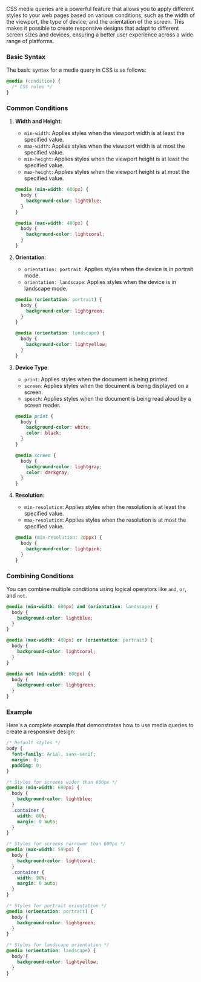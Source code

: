 CSS media queries are a powerful feature that allows you to apply different styles to your web pages based on various conditions, such as the width of the viewport, the type of device, and the orientation of the screen. This makes it possible to create responsive designs that adapt to different screen sizes and devices, ensuring a better user experience across a wide range of platforms.

### Basic Syntax

The basic syntax for a media query in CSS is as follows:

```css
@media (condition) {
  /* CSS rules */
}
```

### Common Conditions

1. **Width and Height**:
   - `min-width`: Applies styles when the viewport width is at least the specified value.
   - `max-width`: Applies styles when the viewport width is at most the specified value.
   - `min-height`: Applies styles when the viewport height is at least the specified value.
   - `max-height`: Applies styles when the viewport height is at most the specified value.

   ```css
   @media (min-width: 600px) {
     body {
       background-color: lightblue;
     }
   }

   @media (max-width: 480px) {
     body {
       background-color: lightcoral;
     }
   }
   ```

2. **Orientation**:
   - `orientation: portrait`: Applies styles when the device is in portrait mode.
   - `orientation: landscape`: Applies styles when the device is in landscape mode.

   ```css
   @media (orientation: portrait) {
     body {
       background-color: lightgreen;
     }
   }

   @media (orientation: landscape) {
     body {
       background-color: lightyellow;
     }
   }
   ```

3. **Device Type**:
   - `print`: Applies styles when the document is being printed.
   - `screen`: Applies styles when the document is being displayed on a screen.
   - `speech`: Applies styles when the document is being read aloud by a screen reader.

   ```css
   @media print {
     body {
       background-color: white;
       color: black;
     }
   }

   @media screen {
     body {
       background-color: lightgray;
       color: darkgray;
     }
   }
   ```

4. **Resolution**:
   - `min-resolution`: Applies styles when the resolution is at least the specified value.
   - `max-resolution`: Applies styles when the resolution is at most the specified value.

   ```css
   @media (min-resolution: 2dppx) {
     body {
       background-color: lightpink;
     }
   }
   ```

### Combining Conditions

You can combine multiple conditions using logical operators like `and`, `or`, and `not`.

```css
@media (min-width: 600px) and (orientation: landscape) {
  body {
    background-color: lightblue;
  }
}

@media (max-width: 480px) or (orientation: portrait) {
  body {
    background-color: lightcoral;
  }
}

@media not (min-width: 600px) {
  body {
    background-color: lightgreen;
  }
}
```

### Example

Here's a complete example that demonstrates how to use media queries to create a responsive design:

```css
/* Default styles */
body {
  font-family: Arial, sans-serif;
  margin: 0;
  padding: 0;
}

/* Styles for screens wider than 600px */
@media (min-width: 600px) {
  body {
    background-color: lightblue;
  }
  .container {
    width: 80%;
    margin: 0 auto;
  }
}

/* Styles for screens narrower than 600px */
@media (max-width: 599px) {
  body {
    background-color: lightcoral;
  }
  .container {
    width: 90%;
    margin: 0 auto;
  }
}

/* Styles for portrait orientation */
@media (orientation: portrait) {
  body {
    background-color: lightgreen;
  }
}

/* Styles for landscape orientation */
@media (orientation: landscape) {
  body {
    background-color: lightyellow;
  }
}
```